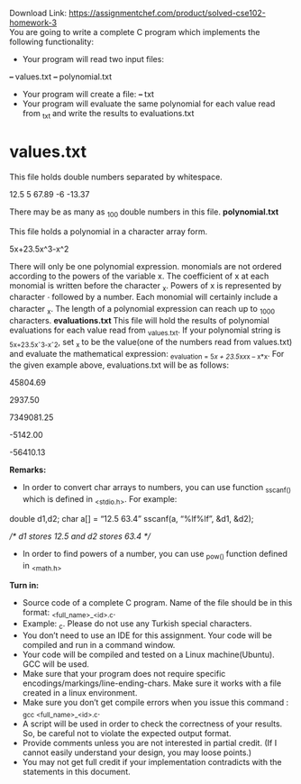 Download Link: https://assignmentchef.com/product/solved-cse102-homework-3
<br>
You are going to write a complete C program which implements the following functionality:

<ul>

 <li>Your program will read two input files:</li>

</ul>

<strong>– </strong>values.txt <strong>– </strong>polynomial.txt

<ul>

 <li>Your program will create a file: <strong>– </strong>txt</li>

 <li>Your program will evaluate the same polynomial for each value read from <sub>txt </sub>and write the results to evaluations.txt</li>

</ul>

<h1>values.txt</h1>

This file holds double numbers separated by whitespace.

12.5 5 67.89 -6 -13.37

There may be as many as <sub>100 </sub>double numbers in this file. <strong>polynomial.txt</strong>

This file holds a polynomial in a character array form.

5x+23.5x^3-x^2

There will only be one polynomial expression. monomials are not ordered according to the powers of the variable x. The coefficient of x at each monomial is written before the character <sub>x</sub>. Powers of x is represented by character <sub>ˆ </sub>followed by a number. Each monomial will certainly include a character <sub>x</sub>. The length of a polynomial expression can reach up to <sub>1000 </sub>characters. <strong>evaluations.txt </strong>This file will hold the results of polynomial evaluations for each value read from <sub>values.txt</sub>. If your polynomial string is <sub>5x+23.5xˆ3-xˆ2</sub>, set <sub>x </sub>to be the value(one of the numbers read from values.txt) and evaluate the mathematical expression: <sub>evaluation = 5*x + 23.5*x*x*x – x*x</sub>. For the given example above, evaluations.txt will be as follows:

45804.69

2937.50

7349081.25

-5142.00

-56410.13

<strong>Remarks:</strong>

<ul>

 <li>In order to convert char arrays to numbers, you can use function <sub>sscanf() </sub>which is defined in <sub>&lt;stdio.h&gt;</sub>. For example:</li>

</ul>

double d1,d2; char a[] = “12.5 63.4” sscanf(a, “%lf%lf”, &amp;d1, &amp;d2);

<em>/* d1 stores 12.5 and d2 stores 63.4 */</em>

<ul>

 <li>In order to find powers of a number, you can use <sub>pow() </sub>function defined in <sub>&lt;math.h&gt;</sub></li>

</ul>

<strong>Turn in:</strong>

<ul>

 <li>Source code of a complete C program. Name of the file should be in this format: <sub>&lt;full_name&gt;_&lt;id&gt;.c</sub>.</li>

 <li>Example: <sub>c</sub>. Please do not use any Turkish special characters.</li>

 <li>You don’t need to use an IDE for this assignment. Your code will be compiled and run in a command window.</li>

 <li>Your code will be compiled and tested on a Linux machine(Ubuntu). GCC will be used.</li>

 <li>Make sure that your program does not require specific encodings/markings/line-ending-chars. Make sure it works with a file created in a linux environment.</li>

 <li>Make sure you don’t get compile errors when you issue this command : <sub>gcc &lt;full_name&gt;_&lt;id&gt;.c</sub>.</li>

 <li>A script will be used in order to check the correctness of your results. So, be careful not to violate the expected output format.</li>

 <li>Provide comments unless you are not interested in partial credit. (If I cannot easily understand your design, you may loose points.)</li>

 <li>You may not get full credit if your implementation contradicts with the statements in this document.</li>

</ul>